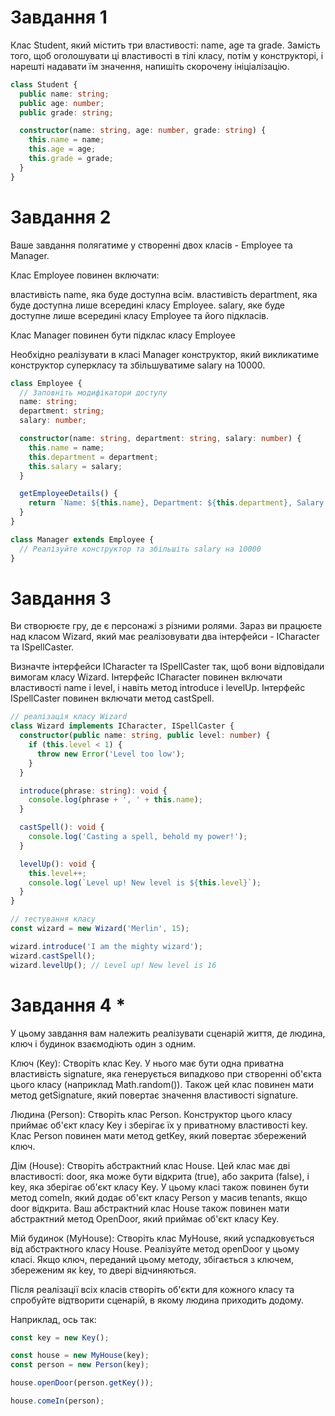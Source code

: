 # Завдання 1

Клас Student, який містить три властивості: name, age та grade. Замість того,
щоб оголошувати ці властивості в тілі класу, потім у конструкторі, і нарешті
надавати їм значення, напишіть скорочену ініціалізацію.

```ts
class Student {
  public name: string;
  public age: number;
  public grade: string;

  constructor(name: string, age: number, grade: string) {
    this.name = name;
    this.age = age;
    this.grade = grade;
  }
}
```

# Завдання 2

Ваше завдання полягатиме у створенні двох класів - Employee та Manager.

Клас Employee повинен включати:

властивість name, яка буде доступна всім. властивість department, яка буде
доступна лише всередині класу Employee. salary, яке буде доступне лише всередині
класу Employee та його підкласів.

Клас Manager повинен бути підклас класу Employee

Необхідно реалізувати в класі Manager конструктор, який викликатиме конструктор
суперкласу та збільшуватиме salary на 10000.

```ts
class Employee {
  // Заповніть модифікатори доступу
  name: string;
  department: string;
  salary: number;

  constructor(name: string, department: string, salary: number) {
    this.name = name;
    this.department = department;
    this.salary = salary;
  }

  getEmployeeDetails() {
    return `Name: ${this.name}, Department: ${this.department}, Salary: ${this.salary}`;
  }
}

class Manager extends Employee {
  // Реалізуйте конструктор та збільшіть salary на 10000
}
```

# Завдання 3

Ви створюєте гру, де є персонажі з різними ролями. Зараз ви працюєте над класом
Wizard, який має реалізовувати два інтерфейси - ICharacter та ISpellCaster.

Визначте інтерфейси ICharacter та ISpellCaster так, щоб вони відповідали вимогам
класу Wizard. Інтерфейс ICharacter повинен включати властивості name і level, і
навіть метод introduce і levelUp. Інтерфейс ISpellCaster повинен включати метод
castSpell.

```ts
// реалізація класу Wizard
class Wizard implements ICharacter, ISpellCaster {
  constructor(public name: string, public level: number) {
    if (this.level < 1) {
      throw new Error('Level too low');
    }
  }

  introduce(phrase: string): void {
    console.log(phrase + ', ' + this.name);
  }

  castSpell(): void {
    console.log('Casting a spell, behold my power!');
  }

  levelUp(): void {
    this.level++;
    console.log(`Level up! New level is ${this.level}`);
  }
}

// тестування класу
const wizard = new Wizard('Merlin', 15);

wizard.introduce('I am the mighty wizard');
wizard.castSpell();
wizard.levelUp(); // Level up! New level is 16
```

# Завдання 4 \*

У цьому завдання вам належить реалізувати сценарій життя, де людина, ключ і
будинок взаємодіють один з одним.

Ключ (Key): Створіть клас Key. У нього має бути одна приватна властивість
signature, яка генерується випадково при створенні об'єкта цього класу
(наприклад Math.random()). Також цей клас повинен мати метод getSignature, який
повертає значення властивості signature.

Людина (Person): Створіть клас Person. Конструктор цього класу приймає об'єкт
класу Key і зберігає їх у приватному властивості key. Клас Person повинен мати
метод getKey, який повертає збережений ключ.

Дім (House): Створіть абстрактний клас House. Цей клас має дві властивості:
door, яка може бути відкрита (true), або закрита (false), і key, яка зберігає
об'єкт класу Key. У цьому класі також повинен бути метод comeIn, який додає
об'єкт класу Person у масив tenants, якщо door відкрита. Ваш абстрактний клас
House також повинен мати абстрактний метод OpenDoor, який приймає об'єкт класу
Key.

Мій будинок (MyHouse): Створіть клас MyHouse, який успадковується від
абстрактного класу House. Реалізуйте метод openDoor у цьому класі. Якщо ключ,
переданий цьому методу, збігається з ключем, збереженим як key, то двері
відчиняються.

Після реалізації всіх класів створіть об'єкти для кожного класу та спробуйте
відтворити сценарій, в якому людина приходить додому.

Наприклад, ось так:

```ts
const key = new Key();

const house = new MyHouse(key);
const person = new Person(key);

house.openDoor(person.getKey());

house.comeIn(person);
```
